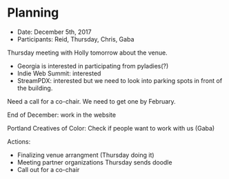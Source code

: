 # Planning

* Date: December 5th, 2017
* Participants: Reid, Thursday, Chris, Gaba


Thursday meeting with Holly tomorrow about the venue.

* Georgia is interested in participating from pyladies(?)
* Indie Web Summit: interested
* StreamPDX: interested but we need to look into parking spots in front of the building.

Need a call for a co-chair. We need to get one by February.

End of December: work in the website

Portland Creatives of Color: Check if people want to work with us (Gaba)


Actions:

* Finalizing venue arrangment (Thursday doing it)
* Meeting partner organizations
	Thursday sends doodle
* Call out for a co-chair
